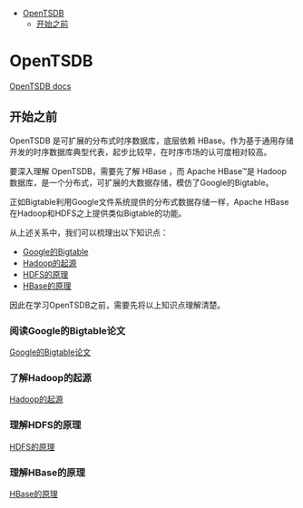 <!-- TOC depthFrom:1 depthTo:6 withLinks:1 updateOnSave:1 orderedList:0 -->

- [OpenTSDB](#opentsdb)
	- [开始之前](#开始之前)

<!-- /TOC -->
# OpenTSDB

[OpenTSDB docs](http://opentsdb.net/docs/build/html/index.html)

## 开始之前

OpenTSDB 是可扩展的分布式时序数据库，底层依赖 HBase。作为基于通用存储开发的时序数据库典型代表，起步比较早，在时序市场的认可度相对较高。

要深入理解 OpenTSDB，需要先了解 HBase ，而 Apache HBase™是 Hadoop 数据库，是一个分布式，可扩展的大数据存储，模仿了Google的Bigtable。

正如Bigtable利用Google文件系统提供的分布式数据存储一样，Apache HBase在Hadoop和HDFS之上提供类似Bigtable的功能。

从上述关系中，我们可以梳理出以下知识点：

* [Google的Bigtable](https://ai.google/research/pubs/pub27898)
* [Hadoop的起源](https://github.com/BoobooWei/booboo_hadoop/blob/master/01_theory/01_Introduction%20to%20the%20origin%20and%20system%20of%20hadoop.md)
* [HDFS的原理](http://hadoop.apache.org/)
* [HBase的原理](https://hbase.apache.org/)


因此在学习OpenTSDB之前，需要先将以上知识点理解清楚。

### 阅读Google的Bigtable论文

[Google的Bigtable论文](https://ai.google/research/pubs/pub27898)

### 了解Hadoop的起源

[Hadoop的起源](https://github.com/BoobooWei/booboo_hadoop/blob/master/01_theory01_Introduction%20to%20the%20origin%20and%20system%20of%20hadoop.md)

### 理解HDFS的原理

[HDFS的原理](http://hadoop.apache.org/)

### 理解HBase的原理

[HBase的原理](https://hbase.apache.org/)
